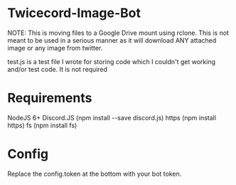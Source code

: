 # Twicecord-Image-Bot

NOTE: This is moving files to a Google Drive mount using rclone.
This is not meant to be used in a serious manner as it will download ANY attached image or any image from twitter.

test.js is a test file I wrote for storing code which I couldn't get working and/or test code. It is not required

# Requirements
NodeJS 6+
Discord.JS (npm install --save discord.js)
https (npm install https)
fs (npm install fs)

# Config

Replace the config.token at the bottom with your bot token.

